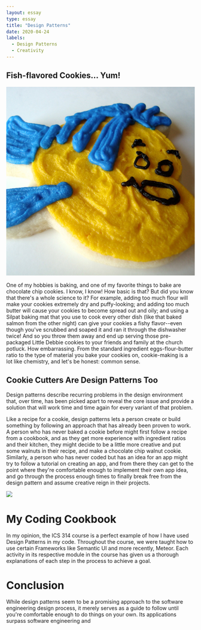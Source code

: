 ```yaml
---
layout: essay
type: essay
title: "Design Patterns"
date: 2020-04-24
labels:
  - Design Patterns
  - Creativity
---
```


## Fish-flavored Cookies... Yum!

<img class="ui medium right floated image" src="../images/flounder.jpg">

One of my hobbies is baking, and one of my favorite things to bake are chocolate chip cookies.  I know, I know! How basic is that? But did you know that there's a whole science to it? For example, adding too much flour will make your cookies extremely dry and puffy-looking; and adding too much butter will cause your cookies to become spread out and oily; and using a Silpat baking mat that you use to cook every other dish (like that baked salmon from the other night) can give your cookies a fishy flavor--even though you've scrubbed and soaped it and ran it through the dishwasher twice! And so you throw them away and end up serving those pre-packaged Little Debbie cookies to your friends and family at the church potluck. How embarrassing. From the standard ingredient eggs-flour-butter ratio to the type of material you bake your cookies on, cookie-making is a lot like chemistry, and let's be honest: common sense. 

## Cookie Cutters Are Design Patterns Too

Design patterns describe recurring problems in the design environment that, over time, has been picked apart to reveal the core issue and provide a solution that will work time and time again for every variant of that problem. 

Like a recipe for a cookie, design patterns lets a person create or build something by following an approach that has already been proven to work. A person who has never baked a cookie before might first follow a recipe from a cookbook, and as they get more experience with ingredient ratios and their kitchen, they might decide to be a little more creative and put some walnuts in their recipe, and make a chocolate chip walnut cookie. Similarly, a person who has never coded but has an idea for an app might try to follow a tutorial on creating an app, and from there they can get to the point where they're comfortable enough to implement their own app idea, and go through the process enough times to finally break free from the design pattern and assume creative reign in their projects.

<img class="ui medium left floated image" src="../images/cookiecutter.png">

# My Coding Cookbook 

In my opinion, the ICS 314 course is a perfect example of how I have used Design Patterns in my code. Throughout the course, we were taught how to use certain Frameworks like Semantic UI and more recently, Meteor. Each activity in its respective module in the course has given us a thorough explanations of each step in the process to achieve a goal.

# Conclusion

While design patterns seem to be a promising approach to the software engineering design process, it merely serves as a guide to follow until you're comfortable enough to do things on your own. Its applications surpass software engineering and 
